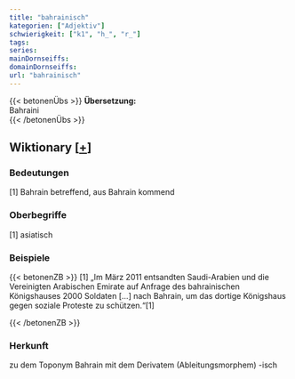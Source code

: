 ```yaml
---
title: "bahrainisch"
kategorien: ["Adjektiv"]
schwierigkeit: ["k1", "h_", "r_"]
tags:
series:
mainDornseiffs:
domainDornseiffs:
url: "bahrainisch"
---
```


{{< betonenÜbs >}}
**Übersetzung:**  
Bahraini  
{{< /betonenÜbs >}}

## Wiktionary [[+](https://de.wiktionary.org/wiki/bahrainisch)]

### Bedeutungen
[1] Bahrain betreffend, aus Bahrain kommend  

### Oberbegriffe
[1] asiatisch  

### Beispiele
{{< betonenZB >}}
[1] „Im März 2011 entsandten Saudi-Arabien und die Vereinigten Arabischen Emirate auf Anfrage des bahrainischen Königshauses 2000 Soldaten […] nach Bahrain, um das dortige Königshaus gegen soziale Proteste zu schützen.“[1]  

{{< /betonenZB >}}
### Herkunft
zu dem Toponym Bahrain mit dem Derivatem (Ableitungsmorphem) -isch  


